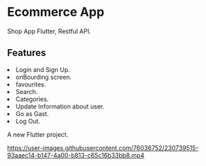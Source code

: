 # Ecommerce App

Shop App Flutter, Restful API.

## Features

 <li> Login and Sign Up.
 <li> onBourding screen.
 <li> favourites.
 <li> Search.
 <li> Categories.
 <li> Update Information about user.
 <li> Go as Gast.
 <li> Log Out.

A new Flutter project.


https://user-images.githubusercontent.com/76036752/230739515-93aaec14-b147-4a00-b813-c65c16b33bb8.mp4
